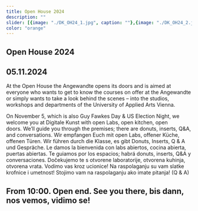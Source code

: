 ```yaml
---
title: Open House 2024
description: ""
slider: [{image: "./DK_OH24_1.jpg", caption: ""},{image: "./DK_OH24_2.jpg", caption: ""},{image: "./DK_OH24_3.jpg", caption: ""},{image: "./DK_OH24_4.jpg", caption: ""},]
color: "orange"
---
```


## Open House 2024
## 05.11.2024 

At the Open House the Angewandte opens its doors and is aimed at everyone who wants to get to know the courses on offer at the Angewandte or simply wants to take a look behind the scenes – into the studios, workshops and departments of the University of Applied Arts Vienna. 

On November 5, which is also Guy Fawkes Day & US Election Night, we welcome you at Digitale Kunst with open Labs, open kitchen, open doors. We’ll guide you through the premises; there are donuts, inserts, Q&A, and conversations. Wir empfangen Euch mit open Labs, offener Küche, offenen Türen. Wir führen durch die Klasse, es gibt Donuts, Inserts, Q & A und Gespräche. Le damos la bienvenida con labs abiertos, cocina abierta, puertas abiertas. Te guiamos por los espacios; habrá donuts, inserts, Q&A y conversaciones. Dočekujemo te s otvorene laboratorije, otvorena kuhinja, otvorena vrata. Vodimo vas kroz ucionice! Na raspolaganju su vam slatke krofnice i umetnost! Stojimo vam na raspolaganju ako imate pitanja! (Q & A) 

## From 10:00. Open end. See you there, bis dann, nos vemos, vidimo se!

